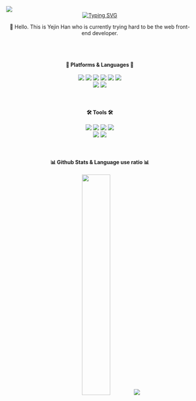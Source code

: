 <img src="https://capsule-render.vercel.app/api?type=waving&color=5EBEEF&height=200&section=header&text=Yejin%20Han's%20Github&fontSize=70&fontColor=ffffff&animation=scaleIn" />

<div align="center">
  <a href="https://git.io/typing-svg"><img src="https://readme-typing-svg.herokuapp.com?font=Nanum+Gothic&weight=700&duration=2000&pause=1000&color=5EBEEF&center=true&vCenter=true&width=600&lines=%EC%95%88%EB%85%95%ED%95%98%EC%84%B8%EC%9A%94.+%EC%9B%B9+%ED%94%84%EB%A1%A0%ED%8A%B8%EC%97%94%EB%93%9C+%EA%B0%9C%EB%B0%9C%EC%9E%90%EB%A5%BC+%EA%BF%88%EA%BE%B8%EB%8A%94+%E2%9C%A8%ED%95%9C%EC%98%88%EC%A7%84%E2%9C%A8%EC%9E%85%EB%8B%88%EB%8B%A4." alt="Typing SVG" /></a>
  <p>💬 Hello. This is Yejin Han who is currently trying hard to be the web front-end developer.</p>
</div>
<br />
<br />
<div align="center">
  <h4>📝 Platforms & Languages 📝</h4>
  <img src="https://img.shields.io/badge/HTML5-E34F26?style=flat-square&logo=HTML5&logoColor=white" />
  <img src="https://img.shields.io/badge/CSS3-1572B6?style=flat-square&logo=CSS3&logoColor=white" />
  <img src="https://img.shields.io/badge/Javascript-F7DF1E?style=flat-square&logo=Javascript&logoColor=white" />
  <img src="https://img.shields.io/badge/jQuery-0769AD?style=flat-square&logo=jQuery&logoColor=white" />
  <img src="https://img.shields.io/badge/Sass-CC6699?style=flat-square&logo=Sass&logoColor=white" />
  <img src="https://img.shields.io/badge/React-61DAFB?style=flat-square&logo=React&logoColor=white" />
  <br>
  <img src="https://img.shields.io/badge/styledcomponents-DB7093?style=flat-square&logo=styledcomponents&logoColor=white" />
  <img src="https://img.shields.io/badge/TypeScript-3178C6?style=flat-square&logo=TypeScript&logoColor=white" />
  <!-- emotion(은 없음), tailwind css, firebase, java, python -->
</div>
<br />
<br />
<div align="center">
  <h4>🛠 Tools 🛠</h4>
  <img src="https://img.shields.io/badge/Visual%20Studio%20Code-007ACC?style=flat-square&logo=Visual%20Studio%20Code&logoColor=white" />
  <img src="https://img.shields.io/badge/Sublime%20Text-FF9800?style=flat-square&logo=Sublime%20Text&logoColor=white" />
  <img src="https://img.shields.io/badge/GitHub-181717?style=flat-square&logo=GitHub&logoColor=white" />
  <img src="https://img.shields.io/badge/GitHub%20Pages-222222?style=flat-square&logo=GitHub%20Pages&logoColor=white" />
  <br>
  <img src="https://img.shields.io/badge/Adobe%20Photoshop-31A8FF?style=flat-square&logo=Adobe%20Photoshop&logoColor=white" />
  <img src="https://img.shields.io/badge/Figma-F24E1E?style=flat-square&logo=Figma&logoColor=white" />
  <!-- eclipse ide, jupiter notebook, pycharm, anaconda -->
</div>
<br />
<br />
<div align="center">
  <h4>📊 Github Stats & Language use ratio 📊</h4>
  <img src="https://github-readme-stats.vercel.app/api?username=Yejin-Han&show_icons=true" width="39%" />
  <img src="https://github-readme-stats.vercel.app/api/top-langs/?username=Yejin-Han&layout=compact" />
</div>
